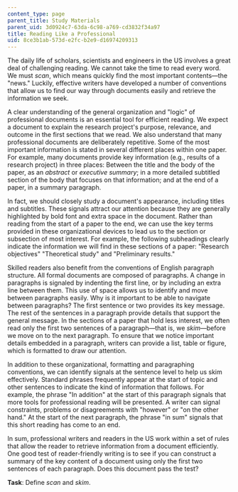 ```yaml
---
content_type: page
parent_title: Study Materials
parent_uid: 3d0924c7-63da-6c98-a769-cd3832f34a97
title: Reading Like a Professional
uid: 8ce3b1ab-573d-e2fc-b2e9-d16974209313
---
```


The daily life of scholars, scientists and engineers in the US involves a great deal of challenging reading. We cannot take the time to read every word. We must _scan_, which means quickly find the most important contents—the "news." Luckily, effective writers have developed a number of conventions that allow us to find our way through documents easily and retrieve the information we seek.

A clear understanding of the general organization and "logic" of professional documents is an essential tool for efficient reading. We expect a document to explain the research project's purpose, relevance, and outcome in the first sections that we read. We also understand that many professional documents are deliberately repetitive. Some of the most important information is stated in several different places within one paper. For example, many documents provide key information (e.g., results of a research project) in three places: Between the title and the body of the paper, as an _abstract_ or _executive summary_; in a more detailed subtitled section of the body that focuses on that information; and at the end of a paper, in a summary paragraph.

In fact, we should closely study a document's appearance, including titles and subtitles. These signals attract our attention because they are generally highlighted by bold font and extra space in the document. Rather than reading from the start of a paper to the end, we can use the key terms provided in these organizational devices to lead us to the section or subsection of most interest. For example, the following subheadings clearly indicate the information we will find in these sections of a paper: "Research objectives" "Theoretical study" and "Preliminary results."

Skilled readers also benefit from the conventions of English paragraph structure. All formal documents are composed of paragraphs. A change in paragraphs is signaled by indenting the first line, or by including an extra line between them. This use of space allows us to identify and move between paragraphs easily. Why is it important to be able to navigate between paragraphs? The first sentence or two provides its key message. The rest of the sentences in a paragraph provide details that support the general message. In the sections of a paper that hold less interest, we often read only the first two sentences of a paragraph—that is, we _skim_—before we move on to the next paragraph. To ensure that we notice important details embedded in a paragraph, writers can provide a list, table or figure, which is formatted to draw our attention.

In addition to these organizational, formatting and paragraphing conventions, we can identify signals at the sentence level to help us skim effectively. Standard phrases frequently appear at the start of topic and other sentences to indicate the kind of information that follows. For example, the phrase "In addition" at the start of this paragraph signals that more tools for professional reading will be presented. A writer can signal constraints, problems or disagreements with "however" or "on the other hand." At the start of the next paragraph, the phrase "in sum" signals that this short reading has come to an end.

In sum, professional writers and readers in the US work within a set of rules that allow the reader to retrieve information from a document efficiently. One good test of reader-friendly writing is to see if you can construct a summary of the key content of a document using only the first two sentences of each paragraph. Does this document pass the test?

**Task**: Define _scan_ and _skim_.
